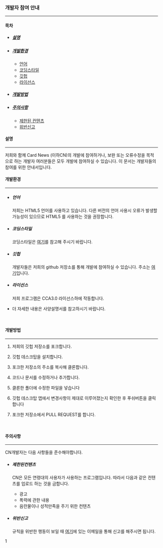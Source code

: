 ### 개발자 참여 안내

---------------------------------------------------------------------



#### 목차

* ##### [설명](#설명)

* ##### [개발환경](#개발환경)

   * [언어](#언어)
   * [코딩스타일](#코딩스타일)
  * [깃헙](#깃헙)
  * [라이선스](#라이선스)

* ##### [개발방법](#개발방법)

* ##### [주의사항](#주의사항)

   * [제한된 컨텐츠](#제한된컨텐츠)
   * [위반신고](#위반신고)



#### 설명

------------------------------------------

저희와 함께 Card News (이하CN)의 개발에 참여하거나, 보완 또는 오류수정을 목적으로 하는 개발자 여러분들은 모두 개발에 참여하실 수 있습니다. 이 문서는 개발자들의 참여를 위한 안내서입니다.



#### 개발환경

--------------------------------------------

* ##### 언어

  저희는 HTML5 언어를 사용하고 있습니다. 다른 버전의 언어 사용시 오류가 발생할 가능성이 있으므로 HTML5 를 사용하는 것을 권장합니다. 

* ##### 코딩스타일

  코딩스타일은 [여기](https://google.github.io/styleguide/htmlcssguide.html)를 참고해 주시기 바랍니다.

* ##### 깃헙

  개발자들은 저희의 github 저장소를 통해 개발에 참여하실 수 있습니다. 주소는 [여기](https://sohn1029.github.io/ten-points/)입니다.

* ##### 라이선스

  저희 프로그램은 CCA3.0 라이선스하에 작동합니다.



* 더 자세한 내용은 사양설명서를 참고하시기 바랍니다. 

  ​


#### 개발방법

-----------------------------------------------------

1. 저희의 깃헙 저장소를 포크합니다.

2. 깃헙 데스크탑을 설치합니다.

3. 포크한 저장소의 주소를 복사해 클론합니다.

4. 코드나 문서를 수정하거나 추가합니다.

5. 클론한 폴더에 수정한 파일을 넣습니다

6. 깃헙 데스크탑 앱에서 변경사항이 제대로 이루어졌는지 확인한 후 푸쉬버튼을 클릭합니다

7. 포크한 저장소에서 PULL REQUEST를 합니다.

   ​


#### 주의사항

----------------------------------------------------------

CN개발자는 다음 사항들을 준수해야합니다.

* ##### 제한된컨텐츠

  CN은 모든 연령대의 사용자가 사용하는 프로그램입니다. 따라서 다음과 같은 컨텐츠를 업로드 하는 것을 금합니다. 

  * 광고
  * 폭력에 관한 내용
  * 음란물이나 성적만족을 주기 위한 컨텐츠

* ##### 위반신고

  규칙을 위반한 행동이 보일 때 [여기](https://onnoo.github.io/Yell5w/main/contact.html)에 있는 이메일을 통해 신고를 해주시면 됩니다. 


1